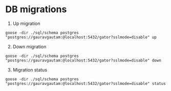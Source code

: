 DB migrations
=============
1. Up migration
```
goose -dir ./sql/schema postgres "postgres://gauravgautam:@localhost:5432/gator?sslmode=disable" up
```

2. Down migration
```
goose -dir ./sql/schema postgres "postgres://gauravgautam:@localhost:5432/gator?sslmode=disable" down
```

3. Migration status
```
goose -dir ./sql/schema postgres "postgres://gauravgautam:@localhost:5432/gator?sslmode=disable" status
```
